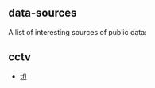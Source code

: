 data-sources
------------

A list of interesting sources of public data:

## cctv

 * [tfl](http://data.london.gov.uk/datastore/package/tfl-live-traffic-cameras)